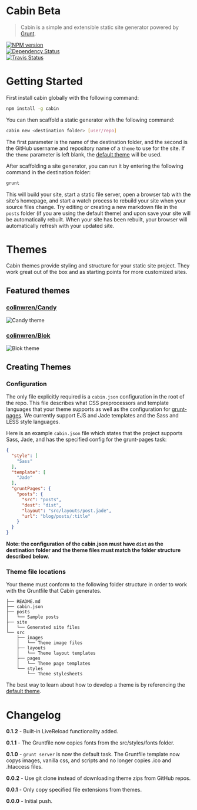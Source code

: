# Cabin Beta
> Cabin is a simple and extensible static site generator powered by [Grunt](http://gruntjs.com/).

[![NPM version](https://badge.fury.io/js/cabin.png)](http://badge.fury.io/js/cabin)  
[![Dependency Status](https://gemnasium.com/colinwren/Cabin.png)](https://gemnasium.com/colinwren/Cabin)  
[![Travis Status](https://travis-ci.org/colinwren/Cabin.png)](https://travis-ci.org/colinwren/Cabin)  
# Getting Started

First install cabin globally with the following command:
```bash
npm install -g cabin
```
You can then scaffold a static generator with the following command:
```bash
cabin new <destination folder> [user/repo]
```
The first parameter is the name of the destination folder, and the second is the GitHub username and repository name of a `theme` to use for the site. If the `theme` parameter is left blank, the [default theme](https://github.com/colinwren/testTheme) will be used.

After scaffolding a site generator, you can run it by entering the following command in the destination folder:
```bash
grunt
```
This will build your site, start a static file server, open a browser tab with the site's homepage, and start a watch process to rebuild your site when your source files change. Try editing or creating a new markdown file in the `posts` folder (if you are using the default theme) and upon save your site will be automatically rebuilt. When your site has been rebuilt, your browser will automatically refresh with your updated site.
# Themes
Cabin themes provide styling and structure for your static site project. They work great out of the box and as starting points for more customized sites.

## Featured themes

### [colinwren/Candy](http://colinwren.github.io/Candy/)
![Candy theme](https://raw.github.com/colinwren/Cabin/gh-pages-src/src/images/Candy.png)
### [colinwren/Blok](http://colinwren.github.io/Blok/)
![Blok theme](https://raw.github.com/colinwren/Cabin/gh-pages-src/src/images/Blok.png)

## Creating Themes

### Configuration

The only file explicitly required is a `cabin.json` configuration in the root of the repo. This file describes what CSS preprocessors and template languages that your theme supports as well as the configuration for [grunt-pages](https://github.com/ChrisWren/grunt-pages). We currently support EJS and Jade templates and the Sass and LESS style languages.

Here is an example `cabin.json` file which states that the project supports Sass, Jade, and has the specified config for the grunt-pages task:
```json
{
  "style": [
    "Sass"
  ],
  "template": [
    "Jade"
  ],
  "gruntPages": {
    "posts": {
      "src": "posts",
      "dest": "dist",
      "layout": "src/layouts/post.jade",
      "url": "blog/posts/:title"
    }
  }
}
```
**Note: the configuration of the cabin.json must have `dist` as the destination folder and the theme files must match the folder structure described below.**

### Theme file locations

Your theme must conform to the following folder structure in order to work with the Gruntfile that Cabin generates.
```
├── README.md
├── cabin.json
├── posts
│   └── Sample posts
├── site
│   └── Generated site files
└── src
    ├── images
    │   └── Theme image files
    ├── layouts
    │   └── Theme layout templates
    ├── pages
    │   └── Theme page templates
    └── styles
        └── Theme stylesheets
```

The best way to learn about how to develop a theme is by referencing the [default theme](https://github.com/colinwren/Candy).

# Changelog

**0.1.2** - Built-in LiveReload functionality added.

**0.1.1** - The Gruntfile now copies fonts from the src/styles/fonts folder.

**0.1.0** - `grunt server` is now the default task. The Gruntfile template now copys images, vanilla css, and scripts and no longer copies .ico and .htaccess files.

**0.0.2** - Use git clone instead of downloading theme zips from GitHub repos.

**0.0.1** - Only copy specified file extensions from themes.

**0.0.0** - Initial push.
